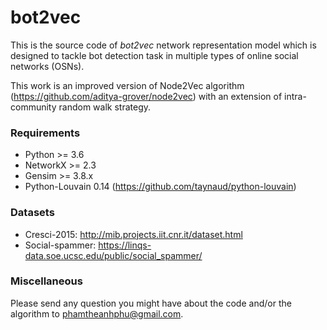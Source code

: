 # bot2vec

This is the source code of *bot2vec* network representation model which is designed to tackle bot detection task in multiple types of online social networks (OSNs). 

This work is an improved version of Node2Vec algorithm (https://github.com/aditya-grover/node2vec) with an extension of intra-community random walk strategy.

### Requirements
- Python >= 3.6
- NetworkX >= 2.3
- Gensim >= 3.8.x
- Python-Louvain 0.14 (https://github.com/taynaud/python-louvain)

### Datasets
- Cresci-2015: http://mib.projects.iit.cnr.it/dataset.html
- Social-spammer: https://linqs-data.soe.ucsc.edu/public/social_spammer/

### Miscellaneous

Please send any question you might have about the code and/or the algorithm to <phamtheanhphu@gmail.com>.
